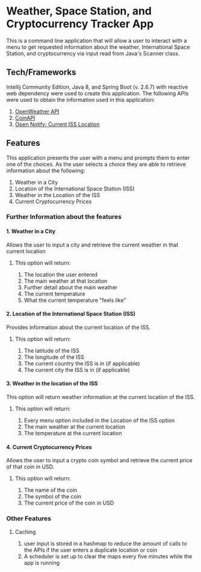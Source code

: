 
# Weather, Space Station, and Cryptocurrency Tracker App


<p>This is a command line application that will allow a user to interact with a menu to get requested information about the weather, International Space Station, 
and cryptocurrency via input read from Java's Scanner class. </p>

## Tech/Frameworks

<p>Intellij Community Edition, Java 8, and Spring Boot (v. 2.6.7) with reactive web dependency were used to create this application.
The following APIs were used to obtain the information used in this application: </p>


1. [OpenWeather API](https://openweathermap.org/api) </br>
2. [CoinAPI](https://www.coinapi.io/) </br>
3. [Open Notify: Current ISS Location](http://open-notify.org/Open-Notify-API/)


## Features

This application presents the user with a menu and prompts them to enter one of the choices. As the user selects a choice they are able to retrieve information about the following:

<ol>
<li>Weather in a City</li>
<li>Location of the International Space Station (ISS)</li>
<li>Weather in the Location of the ISS</li>
<li>Current Cryptocurrency Prices</li>
</ol>

### Further Information about the features

#### 1. Weather in a City
<P>Allows the user to input a city and retrieve the current weather in that current location </p>

<ol>
<li>This option will return:</li>
<ol>
<li>The location the user entered</li>
<li>The main weather at that location</li>
<li>Further detail about the main weather</li>
<li>The current temperature</li>
<li>What the current temperature "feels like"</li>
</ol>
</ol>

#### 2. Location of the International Space Station (ISS)
<p>Provides information about the current location of the ISS.</p>

<ol>
<li>This option will return: </li>
<ol>
<li>The latitude of the ISS</li>
<li>The longitude of the ISS</li>
<li>The current country the ISS is in (if applicable)</li>
<li>The current city the ISS is in (if applicable)</li>
</ol>
</ol>

#### 3. Weather in the location of the ISS
<p>This option will return weather information at the
current location of the ISS.</p>

<ol>
<li>This option will return: </li>
<ol>
<li>Every menu option included in the Location of the ISS option</li>
<li>The main weather at the current location</li>
<li>The temperature at the current location</li>
</ol>
</ol>

#### 4. Current Cryptocurrency Prices
<p>Allows the user to input a crypto coin symbol and retrieve the current price of that coin in USD.</p>

<ol>
<li>This option will return: </li>
<ol>
<li>The name of the coin</li>
<li>The symbol of the coin</li>
<li>The current price of the coin in USD</li>
</ol>
</ol>

### Other Features

<ol>
<li>Caching</li>
<ol>
<li> user input is stored in a hashmap to reduce the amount of calls to the APIs if the user enters a duplicate location or coin</li>
<li>A scheduler is set up to clear the maps every five minutes while the app is running</li>
</ol>
</ol>